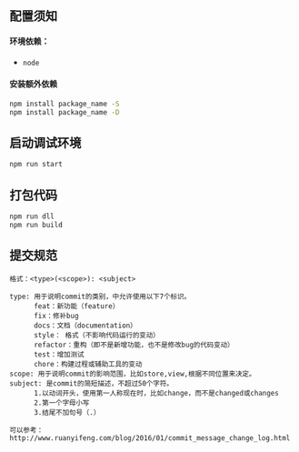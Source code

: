 ## 配置须知

#### 环境依赖：

- `node`

#### 安装额外依赖

```bash
npm install package_name -S
npm install package_name -D
```

## 启动调试环境

```bash
npm run start
```

## 打包代码

```bash
npm run dll
npm run build
```

## 提交规范
```
格式：<type>(<scope>): <subject>

type: 用于说明commit的类别，中允许使用以下7个标识。
      feat：新功能（feature）
      fix：修补bug
      docs：文档（documentation）
      style： 格式（不影响代码运行的变动）
      refactor：重构（即不是新增功能，也不是修改bug的代码变动）
      test：增加测试
      chore：构建过程或辅助工具的变动
scope: 用于说明commit的影响范围，比如store,view,根据不同位置来决定。
subject: 是commit的简短描述，不超过50个字符。
      1.以动词开头，使用第一人称现在时，比如change，而不是changed或changes
      2.第一个字母小写
      3.结尾不加句号（.）

可以参考：http://www.ruanyifeng.com/blog/2016/01/commit_message_change_log.html
```
